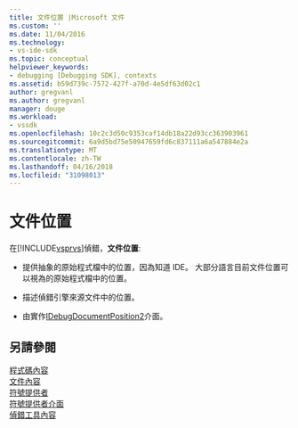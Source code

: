 ```yaml
---
title: 文件位置 |Microsoft 文件
ms.custom: ''
ms.date: 11/04/2016
ms.technology:
- vs-ide-sdk
ms.topic: conceptual
helpviewer_keywords:
- debugging [Debugging SDK], contexts
ms.assetid: b59d739c-7572-427f-a70d-4e5df63d02c1
author: gregvanl
ms.author: gregvanl
manager: douge
ms.workload:
- vssdk
ms.openlocfilehash: 10c2c3d50c9353caf14db18a22d93cc363903961
ms.sourcegitcommit: 6a9d5bd75e50947659fd6c837111a6a547884e2a
ms.translationtype: MT
ms.contentlocale: zh-TW
ms.lasthandoff: 04/16/2018
ms.locfileid: "31098013"
---
```

# <a name="document-position"></a>文件位置
在[!INCLUDE[vsprvs](../../code-quality/includes/vsprvs_md.md)]偵錯，**文件位置**:  
  
-   提供抽象的原始程式檔中的位置，因為知道 IDE。 大部分語言目前文件位置可以視為的原始程式檔中的位置。  
  
-   描述偵錯引擎來源文件中的位置。  
  
-   由實作[IDebugDocumentPosition2](../../extensibility/debugger/reference/idebugdocumentposition2.md)介面。  
  
## <a name="see-also"></a>另請參閱  
 [程式碼內容](../../extensibility/debugger/code-context.md)   
 [文件內容](../../extensibility/debugger/document-context.md)   
 [符號提供者](../../extensibility/debugger/symbol-provider.md)   
 [符號提供者介面](../../extensibility/debugger/reference/symbol-provider-interfaces.md)   
 [偵錯工具內容](../../extensibility/debugger/debugger-contexts.md)